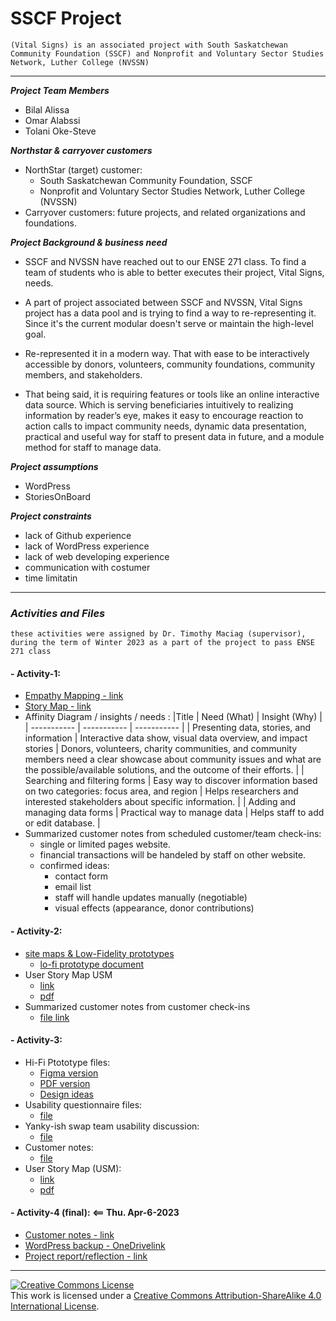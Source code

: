 # SSCF Project
`(Vital Signs) is an associated project with South Saskatchewan Community Foundation (SSCF) and Nonprofit and Voluntary Sector Studies Network, Luther College (NVSSN)`

---


***Project Team Members***
- Bilal Alissa
- Omar Alabssi
- Tolani Oke-Steve


***Northstar & carryover customers***
- NorthStar (target) customer:
  - South Saskatchewan Community Foundation, SSCF
  - Nonprofit and Voluntary Sector Studies Network, Luther College (NVSSN)
- Carryover customers: future projects, and related organizations and foundations.


***Project Background & business need***
- SSCF and NVSSN have reached out to our ENSE 271 class. To find a team of students who is able to better executes their project, Vital Signs, needs.
- A part of project associated between SSCF and NVSSN, Vital Signs project has a data pool and is trying to find a way to re-representing it. Since it's the current modular doesn't serve or maintain the high-level goal.
- Re-represented it in a modern way. That with ease to be interactively accessible by donors, volunteers, community foundations, community members, and stakeholders.

- That being said, it is requiring features or tools like an online interactive data source. Which is serving beneficiaries intuitively to realizing information by reader’s eye, makes it easy to encourage reaction to action calls to impact community needs, dynamic data presentation, practical and useful way for staff to present data in future, and a module method for staff to manage data. 


***Project assumptions***
- WordPress
- StoriesOnBoard


***Project constraints***
- lack of Github experience
- lack of WordPress experience 
- lack of web developing experience 
- communication with costumer
- time limitatin


---
### ***Activities and Files***

`these activities were assigned by Dr. Timothy Maciag (supervisor), during the term of Winter 2023 as a part of the project to pass ENSE 271 class`

#### - Activity-1:
  - [Empathy Mapping - link ](https://github.com/ENSE271Feedbackers/sscf_repo/blob/main/Project-Requirements/EmpathyMapping.png)
  - [Story Map - link ](https://landofooo.storiesonboard.com/m/pIPTsFeJ8EKCuCg1DhlKdQ)
  - Affinity Diagram / insights / needs :
    |Title |	Need (What) |	Insight (Why) |
    | ----------- | ----------- | ----------- |
    | Presenting data, stories, and information | Interactive data show, visual data overview, and impact stories | Donors, volunteers, charity communities, and community members need a clear showcase about community issues and what are the possible/available solutions, and the outcome of their efforts. |
    | Searching and filtering forms | Easy way to discover information based on two categories: focus area, and region | Helps researchers and interested stakeholders about specific information. |
    | Adding and managing data forms | Practical way to manage data | Helps staff to add or edit database. |    
  - Summarized customer notes from scheduled customer/team check-ins:
    - single or limited pages website.
    - financial transactions will be handeled by staff on other website.
    - confirmed ideas:
      - contact form
      - email list
      - staff will handle updates manually (negotiable)
      - visual effects (appearance, donor contributions)
      
 #### - Activity-2:
 - [site maps & Low-Fidelity prototypes](https://github.com/ENSE271Feedbackers/sscf_repo/blob/main/Project-Requirements/Activity-2_siteMap_lofi.pdf) 
   - [lo-fi prototype document](https://github.com/ENSE271Feedbackers/sscf_repo/blob/main/Project-Requirements/lo-fi_prototypes/lofiDoc.pdf)
 - User Story Map USM
    - [link](https://landofooo.storiesonboard.com/m/pIPTsFeJ8EKCuCg1DhlKdQ)
    - [pdf](https://github.com/ENSE271Feedbackers/sscf_repo/blob/main/Project-Requirements/UserStoryMaps/02_Ense_271feedbackers_sscfnvssn.pdf)
 - Summarized customer notes from customer check-ins
    - [file link](https://github.com/ENSE271Feedbackers/sscf_repo/blob/main/Project-Requirements/CustomerNotes/CutomerNotes_AfterActivity_2.md)
    
#### - Activity-3:
- Hi-Fi Ptototype files:
  - [Figma version](https://github.com/ENSE271Feedbackers/sscf_repo/blob/main/Project-Requirements/HFP/SSCF-Feedbackers-HiFi-Final.fig)
  - [PDF version](https://github.com/ENSE271Feedbackers/sscf_repo/blob/main/Project-Requirements/HFP/SSCF-Feedbackers-HiFi-Final.pdf)
  - [Design ideas](https://github.com/ENSE271Feedbackers/sscf_repo/blob/main/Project-Requirements/HFP/ENSE_271_FEEDBACKERS_design_ideas_in_relation_to_topics_in_class_1-1.pdf)
- Usability questionnaire files:
  - [file](https://github.com/ENSE271Feedbackers/sscf_repo/blob/main/Project-Requirements/Questionnaire/Questionnaire_Ense_271_FeedBackers.docx)
- Yanky-ish swap team usability discussion:
  - [file](https://github.com/ENSE271Feedbackers/sscf_repo/blob/main/Project-Requirements/Yanky-ishTest/Other%20team%20members%20notes%20collected%20by%20our%20team.txt)  
- Customer notes:
  - [file](https://github.com/ENSE271Feedbackers/sscf_repo/blob/main/Project-Requirements/CustomerNotes/CustomerNotes-Activity-3.txt)
- User Story Map (USM):
  - [link](https://landofooo.storiesonboard.com/m/nDeU9h9LNEmC8UNKCjILCQ)
  - [pdf](https://github.com/ENSE271Feedbackers/sscf_repo/blob/main/Project-Requirements/UserStoryMaps/03_Ense_271feedbackers_sscfnvssn-1.pdf)  

#### - Activity-4 (final): <== Thu. Apr-6-2023
- [Customer notes - link](https://github.com/ENSE271Feedbackers/sscf_repo/blob/main/Project-Requirements/CustomerNotes/customer_Notes_Activity_4.txt)
- [WordPress backup - OneDrivelink](https://1drv.ms/u/s!AkB9j6SPvV35qKl4g5T1uqUzYWTdxA?e=b0Tol7)
- [Project report/reflection - link](https://github.com/ENSE271Feedbackers/sscf_repo/blob/main/Project-Requirements/projectReport/ENSE_271_Project_Reflection.pdf)

---
<a rel="license" href="http://creativecommons.org/licenses/by-sa/4.0/"><img alt="Creative Commons License" style="border-width:0" src="https://i.creativecommons.org/l/by-sa/4.0/88x31.png" /></a><br />This work is licensed under a <a rel="license" href="http://creativecommons.org/licenses/by-sa/4.0/">Creative Commons Attribution-ShareAlike 4.0 International License</a>.
